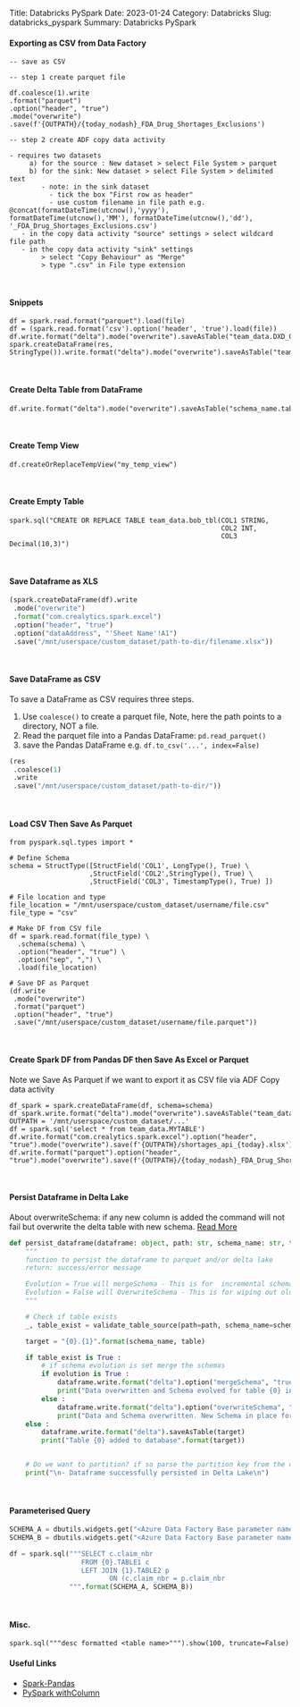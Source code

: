 Title: Databricks PySpark
Date: 2023-01-24
Category: Databricks
Slug: databricks_pyspark
Summary: Databricks PySpark


#### Exporting as CSV from Data Factory

```
-- save as CSV 

-- step 1 create parquet file

df.coalesce(1).write
.format("parquet")
.option("header", "true")
.mode("overwrite")
.save(f'{OUTPATH}/{today_nodash}_FDA_Drug_Shortages_Exclusions')

-- step 2 create ADF copy data activity

- requires two datasets
     a) for the source : New dataset > select File System > parquet
     b) for the sink: New dataset > select File System > delimited text
        - note: in the sink dataset
          - tick the box "First row as header"    
          - use custom filename in file path e.g. @concat(formatDateTime(utcnow(),'yyyy'), formatDateTime(utcnow(),'MM'), formatDateTime(utcnow(),'dd'), '_FDA_Drug_Shortages_Exclusions.csv')
   - in the copy data activity "source" settings > select wildcard file path
   - in the copy data activity "sink" settings 
        > select "Copy Behaviour" as "Merge"
        > type ".csv" in File type extension
```
<br>

#### Snippets
```
df = spark.read.format("parquet").load(file)
df = (spark.read.format('csv').option('header', 'true').load(file))
df.write.format("delta").mode("overwrite").saveAsTable("team_data.DXD_OFSH_000_RATIONAL_LIMITS")
spark.createDataFrame(res, StringType()).write.format("delta").mode("overwrite").saveAsTable("team_data.DXQ_DEFAULT_CEILINGS")
```
<br>

#### Create Delta Table from DataFrame
```
df.write.format("delta").mode("overwrite").saveAsTable("schema_name.table_name")
```

<br>


#### Create Temp View
```
df.createOrReplaceTempView("my_temp_view")
```

<br>

#### Create Empty Table 
```
spark.sql("CREATE OR REPLACE TABLE team_data.bob_tbl(COL1 STRING, 
                                                     COL2 INT, 
                                                     COL3 Decimal(10,3)")
```

<br>

#### Save Dataframe as XLS
```python
(spark.createDataFrame(df).write
 .mode("overwrite")
 .format("com.crealytics.spark.excel")
 .option("header", "true")
 .option("dataAddress", "'Sheet Name'!A1")
 .save("/mnt/userspace/custom_dataset/path-to-dir/filename.xlsx"))
```

<br>

#### Save DataFrame as CSV

To save a DataFrame as CSV requires three steps. 

1. Use `coalesce()` to create a parquet file, Note, here the path points to a directory, NOT a file.
2. Read the parquet file into a Pandas DataFrame: `pd.read_parquet()`
3. save the Pandas DataFrame e.g. `df.to_csv('...', index=False)`

```python
(res
 .coalesce(1)
 .write
 .save("/mnt/userspace/custom_dataset/path-to-dir/"))
```

<br>

#### Load CSV Then Save As Parquet
```
from pyspark.sql.types import *

# Define Schema
schema = StructType([StructField('COL1', LongType(), True) \
                    ,StructField('COL2',StringType(), True) \
                    ,StructField('COL3', TimestampType(), True) ])

# File location and type
file_location = "/mnt/userspace/custom_dataset/username/file.csv"
file_type = "csv"

# Make DF from CSV file
df = spark.read.format(file_type) \
  .schema(schema) \
  .option("header", "true") \
  .option("sep", ",") \
  .load(file_location)
  
# Save DF as Parquet
(df.write
 .mode("overwrite")
 .format("parquet")
 .option("header", "true")
 .save("/mnt/userspace/custom_dataset/username/file.parquet"))
```

<br>

#### Create Spark DF from Pandas DF then Save As Excel or Parquet

Note we Save As Parquet if we want to export it as CSV file via ADF Copy data activity

```
df_spark = spark.createDataFrame(df, schema=schema)
df_spark.write.format("delta").mode("overwrite").saveAsTable("team_data.MYTABLE")
OUTPATH = '/mnt/userspace/custom_dataset/...'
df = spark.sql('select * from team_data.MYTABLE')
df.write.format("com.crealytics.spark.excel").option("header", "true").mode("overwrite").save(f'{OUTPATH}/shortages_api_{today}.xlsx')
df.write.format("parquet").option("header", "true").mode("overwrite").save(f'{OUTPATH}/{today_nodash}_FDA_Drug_Shortages_RxMac')
```

<br>

#### Persist Dataframe in Delta Lake

About overwriteSchema: if any new column is added the command will not fail but overwrite the delta table with new schema. 
[Read More](https://mungingdata.com/delta-lake/schema-enforcement-evolution-mergeschema-overwriteschema/)

```python
def persist_dataframe(dataframe: object, path: str, schema_name: str, table: str, evolution: bool = False) -> None :
    """
    function to persist the dataframe to parquet and/or delta lake
    return: success/error message

    Evolution = True will mergeSchema - This is for  incremental schema changes.
    Evolution = False will OverwriteSchema - This is for wiping out old schema for new schema
    """

    # Check if table exists
    _, table_exist = validate_table_source(path=path, schema_name=schema_name, table=table)

    target = "{0}.{1}".format(schema_name, table)

    if table_exist is True :
        # if schema evolution is set merge the schemas
        if evolution is True :
            dataframe.write.format("delta").option("mergeSchema", "true").mode("overwrite").saveAsTable(target)
            print("Data overwritten and Schema evolved for table {0} in database".format(target))
        else :
            dataframe.write.format("delta").option("overwriteSchema", "true").mode("overwrite").saveAsTable(target)
            print("Data and Schema overwritten. New Schema in place for table {0} in database".format(target))
    else :
        dataframe.write.format("delta").saveAsTable(target)
        print("Table {0} added to database".format(target))


    # Do we want to partition? if so parse the partition key from the config
    print("\n- Dataframe successfully persisted in Delta Lake\n")
```
<br>

#### Parameterised Query

```python
SCHEMA_A = dbutils.widgets.get("<Azure Data Factory Base parameter name 1>")
SCHEMA_B = dbutils.widgets.get("<Azure Data Factory Base parameter name 2>")

df = spark.sql("""SELECT c.claim_nbr 
                  FROM {0}.TABLE1 c
                  LEFT JOIN {1}.TABLE2 p
                         ON (c.claim_nbr = p.claim_nbr 
               """.format(SCHEMA_A, SCHEMA_B))
```

<br>

#### Misc.
```
spark.sql("""desc formatted <table name>""").show(100, truncate=False)
```

#### Useful Links
* [Spark-Pandas](https://learn.microsoft.com/en-us/azure/databricks/spark/latest/spark-sql/spark-pandas)
* [PySpark withColumn](https://www.educba.com/pyspark-withcolumn/)
